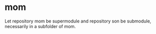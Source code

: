 # mom
Let repository mom be supermodule and repository son be submodule, necessarily in a subfolder of mom.

